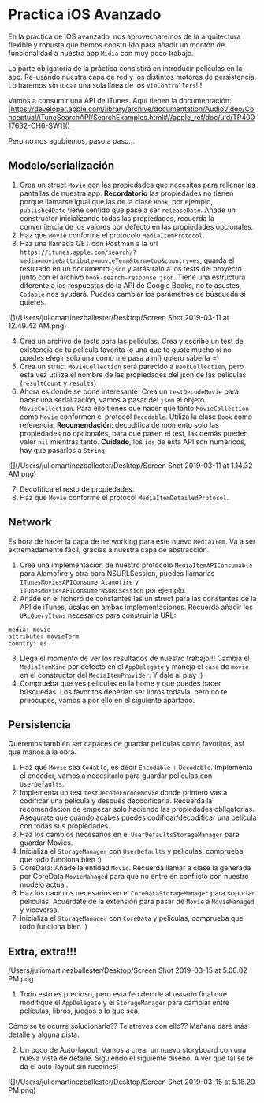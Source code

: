 # Practica iOS Avanzado

En la práctica de iOS avanzado, nos aprovecharemos de la arquitectura flexible y robusta que hemos construido para añadir un montón de funcionalidad a nuestra app `Midia` con muy poco trabajo.

La parte obligatoria de la práctica consistirá en introducir películas en la app. Re-usando nuestra capa de red y los distintos motores de persistencia. Lo haremos sin tocar una sola línea de los `VieControllers`!!!

Vamos a consumir una API de iTunes. Aquí tienen la documentación:
[https://developer.apple.com/library/archive/documentation/AudioVideo/Conceptual/iTuneSearchAPI/SearchExamples.html#//apple_ref/doc/uid/TP40017632-CH6-SW1]()

Pero no nos agobiemos, paso a paso...

## Modelo/serialización

1. Crea un struct `Movie` con las propiedades que necesitas para rellenar las pantallas de nuestra app. **Recordatorio** las propiedades no tienen porque llamarse igual que las de la clase `Book`, por ejemplo, `publishedDate` tiene sentido que pase a ser `releaseDate`. Añade un constructor inicializando todas las propiedades, recuerda la conveniencia de los valores por defecto en las propiedades opcionales.
2. Haz que `Movie` conforme el protocolo `MediaItemProtocol`.
3. Haz una llamada GET con Postman a la url `https://itunes.apple.com/search/?media=movie&attribute=movieTerm&term=top&country=es`, guarda el resultado en un documento `json` y arrástralo a los tests del proyecto junto con el archivo `book-search-response.json`. Tiene una estructura diferente a las respuestas de la API de Google Books, no te asustes, `Codable` nos ayudará. Puedes cambiar los parámetros de búsqueda si quieres.

![](/Users/juliomartinezballester/Desktop/Screen Shot 2019-03-11 at 12.49.43 AM.png)

4. Crea un archivo de tests para las películas. Crea y escribe un test de existencia de tu película favorita (o una que te guste mucho si no puedes elegir solo una como me pasa a mí) quiero saberla =)
5. Crea un struct `MovieCollection` será parecido a `BookCollection`, pero esta vez utiliza el nombre de las propiedades del json de las películas (`resultCount` y `results`)
6. Ahora es donde se pone interesante. Crea un `testDecodeMovie` para hacer una serialización, vamos a pasar del `json` al objeto `MovieCollection`. Para ello tienes que hacer que tanto `MovieCollection` como `Movie` conformen el protocol `Decodable`. Utiliza la clase `Book` como referencia. **Recomendación**: decodifica de momento solo las propiedades no opcionales, para que pasen el test, las demás pueden valer `nil` mientras tanto. **Cuidado**, los `ids` de esta API son numéricos, hay que pasarlos a `String`

![](/Users/juliomartinezballester/Desktop/Screen Shot 2019-03-11 at 1.14.32 AM.png)

7. Decofifica el resto de propiedades.
8. Haz que `Movie` conforme el protocol `MediaItemDetailedProtocol`.

## Network

Es hora de hacer la capa de networking para este nuevo `MediaITem`. Va a ser extremadamente fácil, gracias a nuestra capa de abstracción.

1. Crea una implementación de nuestro protocolo `MediaItemAPIConsumable` para Alamofire y otra para NSURLSession, puedes llamarlas `ITunesMoviesAPIConsumerAlamofire` y `ITunesMoviesAPIConsumerNSURLSession` por ejemplo.
2. Añade en el fichero de constantes las un struct para las constantes de la API de iTunes, úsalas en ambas implementaciones. Recuerda añadir los `URLQueryItems` necesarios para construir la URL:

```
media: movie
attribute: movieTerm
country: es
```

3. Llega el momento de ver los resultados de nuestro trabajo!!! Cambia el `MediaItemKind` por defecto en el `AppDelegate` y maneja el `case` de `movie` en el constructor del `MediaItemProvider`. Y dale al play :)
4. Comprueba que ves películas en la home y que puedes hacer búsquedas. Los favoritos deberían ser libros todavía, pero no te preocupes, vamos a por ello en el siguiente apartado.

## Persistencia

Queremos también ser capaces de guardar películas como favoritos, así que manos a la obra.

1. Haz que `Movie` sea `Codable`, es decir `Encodable` + `Decodable`. Implementa el encoder, vamos a necesitarlo para guardar películas con `UserDefaults`.
2. Implementa un test `testDecodeEncodeMovie` donde primero vas a codificar una película y después decodificarla. Recuerda la recomendación de empezar solo haciendo las propiedades obligatorias. Asegúrate que cuando acabes puedes codificar/decodificar una película con todas sus propiedades.
3. Haz los cambios necesarios en el `UserDefaultsStorageManager` para guardar Movies.
4. Inicializa el `StorageManager` con `UserDefaults` y películas, comprueba que todo funciona bien :)
5. CoreData: Añade la entidad `Movie`. Recuerda llamar a clase la generada por CoreData `MovieManaged` para que no entre en conflicto con nuestro modelo actual.
6. Haz los cambios necesarios en el `CoreDataStorageManager` para soportar películas. Acuérdate de la extensión para pasar de `Movie` a `MovieManaged` y viceversa.
7. Inicializa el `StorageManager` con `CoreData` y películas, comprueba que todo funciona bien :)


## Extra, extra!!!

/Users/juliomartinezballester/Desktop/Screen Shot 2019-03-15 at 5.08.02 PM.png

1. Todo esto es precioso, pero está feo decirle al usuario final que modifique el `AppDelegate` y el `StorageManager` para cambiar entre películas, libros, juegos o lo que sea.

Cómo se te ocurre solucionarlo?? Te atreves con ello?? Mañana daré más detalle y alguna pista.

2. Un poco de Auto-layout. Vamos a crear un nuevo storyboard con una nueva vista de detalle. Siguiendo el siguiente diseño. A ver qué tal se te da el auto-layout sin ruedines!

![](/Users/juliomartinezballester/Desktop/Screen Shot 2019-03-15 at 5.18.29 PM.png)






